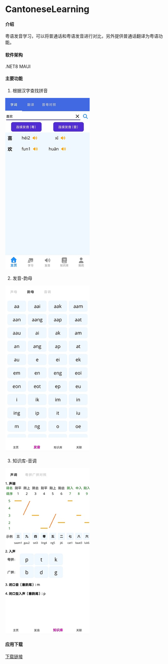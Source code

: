 # CantoneseLearning
#### 介绍
粤语发音学习，可以将普通话和粤语发音进行对比，另外提供普通话翻译为粤语功能。

#### 软件架构
.NET8 MAUI

#### 主要功能
1. 根据汉字查找拼音

![主界面](https://github.com/vi-wik/StaticResources/raw/master/images/screenshots/CantoneseLearning/index.jpg)

2. 发音-韵母

![发音-韵母](https://github.com/vi-wik/StaticResources/raw/master/images/screenshots/CantoneseLearning/vowels.jpg)

3. 知识库-音调

![知识库-音调](https://github.com/vi-wik/StaticResources/raw/master/images/screenshots/CantoneseLearning/syllabletone.jpg)


#### 应用下载
[下载链接](https://pan.baidu.com/s/1jmYCJYGxblII7htRQsfx4g?pwd=ycan)
